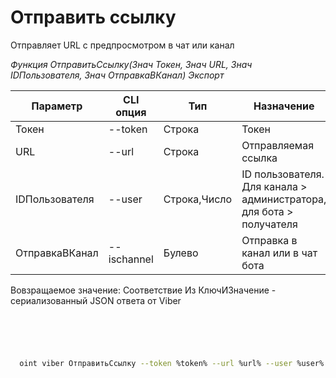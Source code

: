 ﻿---
sidebar_position: 6
---

# Отправить ссылку
 Отправляет URL с предпросмотром в чат или канал


*Функция ОтправитьСсылку(Знач Токен, Знач URL, Знач IDПользователя, Знач ОтправкаВКанал) Экспорт*

  | Параметр | CLI опция | Тип | Назначение |
  |-|-|-|-|
  | Токен | --token | Строка | Токен |
  | URL | --url | Строка | Отправляемая ссылка |
  | IDПользователя | --user | Строка,Число | ID пользователя. Для канала > администратора, для бота > получателя |
  | ОтправкаВКанал | --ischannel | Булево | Отправка в канал или в чат бота |

  
  Вовзращаемое значение:   Соответствие Из КлючИЗначение - сериализованный JSON ответа от Viber

```bsl title="Пример кода"
	

	
```

```sh title="Пример команд CLI"
    
  oint viber ОтправитьСсылку --token %token% --url %url% --user %user% --ischannel %ischannel%

```


```json title="Результат"



```
